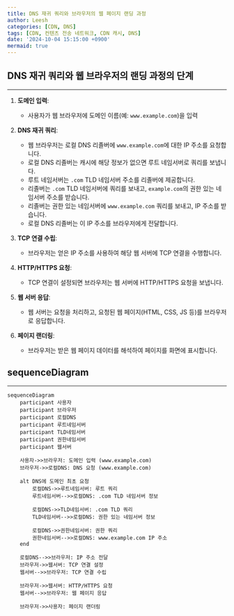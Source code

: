 ```yaml
---
title: DNS 재귀 쿼리와 브라우저의 웹 페이지 랜딩 과정
author: Leesh
categories: [CDN, DNS]
tags: [CDN, 컨텐츠 전송 네트워크, CDN 캐시, DNS]
date: '2024-10-04 15:15:00 +0900'
mermaid: true
---
```


## DNS 재귀 쿼리와 웹 브라우저의 랜딩 과정의 단계

---
1. **도메인 입력**:
   - 사용자가 웹 브라우저에 도메인 이름(예: `www.example.com`)을 입력

2. **DNS 재귀 쿼리**:
   - 웹 브라우저는 로컬 DNS 리졸버에 `www.example.com`에 대한 IP 주소를 요청합니다.
   - 로컬 DNS 리졸버는 캐시에 해당 정보가 없으면 루트 네임서버로 쿼리를 보냅니다.
   - 루트 네임서버는 `.com` TLD 네임서버 주소를 리졸버에 제공합니다.
   - 리졸버는 `.com` TLD 네임서버에 쿼리를 보내고, `example.com`의 권한 있는 네임서버 주소를 받습니다.
   - 리졸버는 권한 있는 네임서버에 `www.example.com` 쿼리를 보내고, IP 주소를 받습니다.
   - 로컬 DNS 리졸버는 이 IP 주소를 브라우저에게 전달합니다.

3. **TCP 연결 수립**:
   - 브라우저는 얻은 IP 주소를 사용하여 해당 웹 서버에 TCP 연결을 수행합니다.

4. **HTTP/HTTPS 요청**:
   - TCP 연결이 설정되면 브라우저는 웹 서버에 HTTP/HTTPS 요청을 보냅니다.

5. **웹 서버 응답**:
   - 웹 서버는 요청을 처리하고, 요청된 웹 페이지(HTML, CSS, JS 등)를 브라우저로 응답합니다.

6. **페이지 랜더링**:
   - 브라우저는 받은 웹 페이지 데이터를 해석하여 페이지를 화면에 표시합니다.

## sequenceDiagram

---

```mermaid
sequenceDiagram
    participant 사용자
    participant 브라우저
    participant 로컬DNS
    participant 루트네임서버
    participant TLD네임서버
    participant 권한네임서버
    participant 웹서버

    사용자->>브라우저: 도메인 입력 (www.example.com)
    브라우저->>로컬DNS: DNS 요청 (www.example.com)
    
    alt DNS에 도메인 최초 요청
        로컬DNS->>루트네임서버: 루트 쿼리
        루트네임서버-->>로컬DNS: .com TLD 네임서버 정보
        
        로컬DNS->>TLD네임서버: .com TLD 쿼리
        TLD네임서버-->>로컬DNS: 권한 있는 네임서버 정보
        
        로컬DNS->>권한네임서버: 권한 쿼리
        권한네임서버-->>로컬DNS: www.example.com IP 주소
    end
    
    로컬DNS-->>브라우저: IP 주소 전달
    브라우저->>웹서버: TCP 연결 설정
    웹서버-->>브라우저: TCP 연결 수립
    
    브라우저->>웹서버: HTTP/HTTPS 요청
    웹서버-->>브라우저: 웹 페이지 응답
    
    브라우저->>사용자: 페이지 랜더링
```
